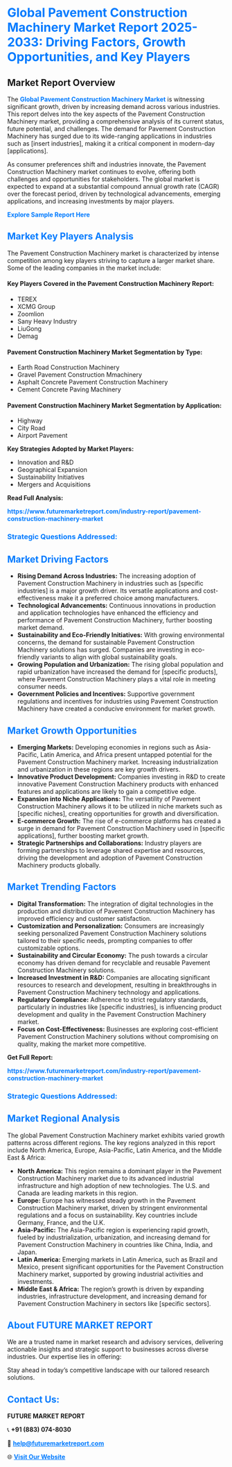 <h1 style="color: #007BFF;">Global Pavement Construction Machinery Market Report 2025-2033: Driving Factors, Growth Opportunities, and Key Players</h1>

<section id="overview">
<h2>Market Report Overview</h2>
<p>The <a href="https://www.futuremarketreport.com/industry-report/pavement-construction-machinery-market" style="color: #007BFF; text-decoration: none;"><strong>Global Pavement Construction Machinery Market</strong></a> is witnessing significant growth, driven by increasing demand across various industries. This report delves into the key aspects of the Pavement Construction Machinery market, providing a comprehensive analysis of its current status, future potential, and challenges. The demand for Pavement Construction Machinery has surged due to its wide-ranging applications in industries such as [insert industries], making it a critical component in modern-day [applications].</p>
<p>As consumer preferences shift and industries innovate, the Pavement Construction Machinery market continues to evolve, offering both challenges and opportunities for stakeholders. The global market is expected to expand at a substantial compound annual growth rate (CAGR) over the forecast period, driven by technological advancements, emerging applications, and increasing investments by major players.</p>
</section>

<section id="overview">
<p><a href="https://www.futuremarketreport.com/request-sample/reportId=53161" style="color: #007BFF; text-decoration: none;"><strong>Explore Sample Report Here</strong></a></p>
</section>

<section id="key-players">
<h2 style="color: #007BFF;">Market Key Players Analysis</h2>
<p>The Pavement Construction Machinery market is characterized by intense competition among key players striving to capture a larger market share. Some of the leading companies in the market include:</p>
<h4>Key Players Covered in the Pavement Construction Machinery Report:</h4>
<ul><li>TEREX</li><li>XCMG Group</li><li>Zoomlion</li><li>Sany Heavy Industry</li><li>LiuGong</li><li>Demag</li></ul>
<h4>Pavement Construction Machinery Market Segmentation by Type:</h4>
<ul><li>Earth Road Construction Machinery</li><li>Gravel Pavement Construction Mmachinery</li><li>Asphalt Concrete Pavement Construction Machinery</li><li>Cement Concrete Paving Machinery</li></ul>

<h4>Pavement Construction Machinery Market Segmentation by Application:</h4>
<ul><li>Highway</li><li>City Road</li><li>Airport Pavement</li></ul>
<p><strong>Key Strategies Adopted by Market Players:</strong></p>
<ul>
<li>Innovation and R&D</li>
<li>Geographical Expansion</li>
<li>Sustainability Initiatives</li>
<li>Mergers and Acquisitions</li>
</ul>
</section>

<section>
<p><strong>Read Full Analysis: </strong></p><a href="https://www.futuremarketreport.com/industry-report/pavement-construction-machinery-market" style="color: #007BFF; text-decoration: none;"><strong>https://www.futuremarketreport.com/industry-report/pavement-construction-machinery-market</strong></a>
<h3 style="color: #007BFF;">Strategic Questions Addressed:</h3>
</section>

<section id="driving-factors">
<h2 style="color: #007BFF;">Market Driving Factors</h2>
<ul>
<li><strong>Rising Demand Across Industries:</strong> The increasing adoption of Pavement Construction Machinery in industries such as [specific industries] is a major growth driver. Its versatile applications and cost-effectiveness make it a preferred choice among manufacturers.</li>
<li><strong>Technological Advancements:</strong> Continuous innovations in production and application technologies have enhanced the efficiency and performance of Pavement Construction Machinery, further boosting market demand.</li>
<li><strong>Sustainability and Eco-Friendly Initiatives:</strong> With growing environmental concerns, the demand for sustainable Pavement Construction Machinery solutions has surged. Companies are investing in eco-friendly variants to align with global sustainability goals.</li>
<li><strong>Growing Population and Urbanization:</strong> The rising global population and rapid urbanization have increased the demand for [specific products], where Pavement Construction Machinery plays a vital role in meeting consumer needs.</li>
<li><strong>Government Policies and Incentives:</strong> Supportive government regulations and incentives for industries using Pavement Construction Machinery have created a conducive environment for market growth.</li>
</ul>
</section>

<section id="growth-opportunities">
<h2 style="color: #007BFF;">Market Growth Opportunities</h2>
<ul>
<li><strong>Emerging Markets:</strong> Developing economies in regions such as Asia-Pacific, Latin America, and Africa present untapped potential for the Pavement Construction Machinery market. Increasing industrialization and urbanization in these regions are key growth drivers.</li>
<li><strong>Innovative Product Development:</strong> Companies investing in R&D to create innovative Pavement Construction Machinery products with enhanced features and applications are likely to gain a competitive edge.</li>
<li><strong>Expansion into Niche Applications:</strong> The versatility of Pavement Construction Machinery allows it to be utilized in niche markets such as [specific niches], creating opportunities for growth and diversification.</li>
<li><strong>E-commerce Growth:</strong> The rise of e-commerce platforms has created a surge in demand for Pavement Construction Machinery used in [specific applications], further boosting market growth.</li>
<li><strong>Strategic Partnerships and Collaborations:</strong> Industry players are forming partnerships to leverage shared expertise and resources, driving the development and adoption of Pavement Construction Machinery products globally.</li>
</ul>
</section>

<section id="trending-factors">
<h2 style="color: #007BFF;">Market Trending Factors</h2>
<ul>
<li><strong>Digital Transformation:</strong> The integration of digital technologies in the production and distribution of Pavement Construction Machinery has improved efficiency and customer satisfaction.</li>
<li><strong>Customization and Personalization:</strong> Consumers are increasingly seeking personalized Pavement Construction Machinery solutions tailored to their specific needs, prompting companies to offer customizable options.</li>
<li><strong>Sustainability and Circular Economy:</strong> The push towards a circular economy has driven demand for recyclable and reusable Pavement Construction Machinery solutions.</li>
<li><strong>Increased Investment in R&D:</strong> Companies are allocating significant resources to research and development, resulting in breakthroughs in Pavement Construction Machinery technology and applications.</li>
<li><strong>Regulatory Compliance:</strong> Adherence to strict regulatory standards, particularly in industries like [specific industries], is influencing product development and quality in the Pavement Construction Machinery market.</li>
<li><strong>Focus on Cost-Effectiveness:</strong> Businesses are exploring cost-efficient Pavement Construction Machinery solutions without compromising on quality, making the market more competitive.</li>
</ul>
</section>

<section>
<p><strong>Get Full Report: </strong></p><a href="https://www.futuremarketreport.com/industry-report/pavement-construction-machinery-market" style="color: #007BFF; text-decoration: none;"><strong>https://www.futuremarketreport.com/industry-report/pavement-construction-machinery-market</strong></a>
<h3 style="color: #007BFF;">Strategic Questions Addressed:</h3>
</section>


<section id="regional-analysis">
<h2 style="color: #007BFF;">Market Regional Analysis</h2>
<p>The global Pavement Construction Machinery market exhibits varied growth patterns across different regions. The key regions analyzed in this report include North America, Europe, Asia-Pacific, Latin America, and the Middle East & Africa:</p>
<ul>
<li><strong>North America:</strong> This region remains a dominant player in the Pavement Construction Machinery market due to its advanced industrial infrastructure and high adoption of new technologies. The U.S. and Canada are leading markets in this region.</li>
<li><strong>Europe:</strong> Europe has witnessed steady growth in the Pavement Construction Machinery market, driven by stringent environmental regulations and a focus on sustainability. Key countries include Germany, France, and the U.K.</li>
<li><strong>Asia-Pacific:</strong> The Asia-Pacific region is experiencing rapid growth, fueled by industrialization, urbanization, and increasing demand for Pavement Construction Machinery in countries like China, India, and Japan.</li>
<li><strong>Latin America:</strong> Emerging markets in Latin America, such as Brazil and Mexico, present significant opportunities for the Pavement Construction Machinery market, supported by growing industrial activities and investments.</li>
<li><strong>Middle East & Africa:</strong> The region’s growth is driven by expanding industries, infrastructure development, and increasing demand for Pavement Construction Machinery in sectors like [specific sectors].</li>
</ul>
</section>

<footer>
<h2 style="color: #007BFF;">About FUTURE MARKET REPORT</h2>
<p>We are a trusted name in market research and advisory services, delivering actionable insights and strategic support to businesses across diverse industries. Our expertise lies in offering:</p>

<p>Stay ahead in today’s competitive landscape with our tailored research solutions.</p>

<h2 style="color: #007BFF;">Contact Us:</h2>
<p><strong>FUTURE MARKET REPORT</strong></p>
<p>📞 <strong>+91 (883) 074-8030</strong></p>
<p>📧 <strong><a href="mailto:help@futuremarketreport.com" style="color: #007BFF;">help@futuremarketreport.com</a></strong></p>
<p>🌐 <strong><a href="https://www.futuremarketreport.com/" style="color: #007BFF;">Visit Our Website</a></strong></p>
</footer>